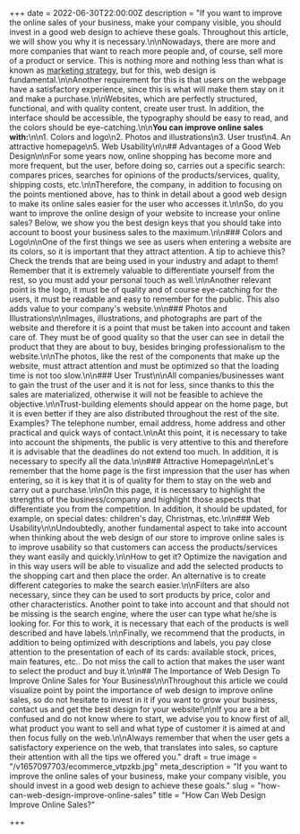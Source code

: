 +++
date = 2022-06-30T22:00:00Z
description = "If you want to improve the online sales of your business, make your company visible, you should invest in a good web design to achieve these goals. Throughout this article, we will show you why it is necessary.\n\nNowadays, there are more and more companies that want to reach more people and, of course, sell more of a product or service. This is nothing more and nothing less than what is known as [marketing strategy](https://aplazame.com/blog/estrategias-marketing/), but for this, web design is fundamental.\n\nAnother requirement for this is that users on the webpage have a satisfactory experience, since this is what will make them stay on it and make a purchase.\n\nWebsites, which are perfectly structured, functional, and with quality content, create user trust. In addition, the interface should be accessible, the typography should be easy to read, and the colors should be eye-catching.\n\n**You can improve online sales with:**\n\n1. Colors and logo\n2. Photos and illustrations\n3. User trust\n4. An attractive homepage\n5. Web Usability\n\n## Advantages of a Good Web Design\n\nFor some years now, online shopping has become more and more frequent, but the user, before doing so, carries out a specific search: compares prices, searches for opinions of the products/services, quality, shipping costs, etc.\n\nTherefore, the company, in addition to focusing on the points mentioned above, has to think in detail about a good web design to make its online sales easier for the user who accesses it.\n\nSo, do you want to improve the online design of your website to increase your online sales? Below, we show you the best design keys that you should take into account to boost your business sales to the maximum.\n\n### Colors and Logo\n\nOne of the first things we see as users when entering a website are its colors, so it is important that they attract attention. A tip to achieve this? Check the trends that are being used in your industry and adapt to them! Remember that it is extremely valuable to differentiate yourself from the rest, so you must add your personal touch as well.\n\nAnother relevant point is the logo, it must be of quality and of course eye-catching for the users, it must be readable and easy to remember for the public. This also adds value to your company's website.\n\n### Photos and Illustrations\n\nImages, illustrations, and photographs are part of the website and therefore it is a point that must be taken into account and taken care of. They must be of good quality so that the user can see in detail the product that they are about to buy, besides bringing professionalism to the website.\n\nThe photos, like the rest of the components that make up the website, must attract attention and must be optimized so that the loading time is not too slow.\n\n### User Trust\n\nAll companies/businesses want to gain the trust of the user and it is not for less, since thanks to this the sales are materialized, otherwise it will not be feasible to achieve the objective.\n\nTrust-building elements should appear on the home page, but it is even better if they are also distributed throughout the rest of the site. Examples? The telephone number, email address, home address and other practical and quick ways of contact.\n\nAt this point, it is necessary to take into account the shipments, the public is very attentive to this and therefore it is advisable that the deadlines do not extend too much. In addition, it is necessary to specify all the data.\n\n### Attractive Homepage\n\nLet's remember that the home page is the first impression that the user has when entering, so it is key that it is of quality for them to stay on the web and carry out a purchase.\n\nOn this page, it is necessary to highlight the strengths of the business/company and highlight those aspects that differentiate you from the competition. In addition, it should be updated, for example, on special dates: children's day, Christmas, etc.\n\n### Web Usability\n\nUndoubtedly, another fundamental aspect to take into account when thinking about the web design of our store to improve online sales is to improve usability so that customers can access the products/services they want easily and quickly.\n\nHow to get it? Optimize the navigation and in this way users will be able to visualize and add the selected products to the shopping cart and then place the order. An alternative is to create different categories to make the search easier.\n\nFilters are also necessary, since they can be used to sort products by price, color and other characteristics. Another point to take into account and that should not be missing is the search engine, where the user can type what he/she is looking for. For this to work, it is necessary that each of the products is well described and have labels.\n\nFinally, we recommend that the products, in addition to being optimized with descriptions and labels, you pay close attention to the presentation of each of its cards: available stock, prices, main features, etc.. Do not miss the call to action that makes the user want to select the product and buy it.\n\n## The Importance of Web Design To Improve Online Sales for Your Business\n\nThroughout this article we could visualize point by point the importance of web design to improve online sales, so do not hesitate to invest in it if you want to grow your business, contact us and get the best design for your website!\n\nIf you are a bit confused and do not know where to start, we advise you to know first of all, what product you want to sell and what type of customer it is aimed at and then focus fully on the web.\n\nAlways remember that when the user gets a satisfactory experience on the web, that translates into sales, so capture their attention with all the tips we offered you."
draft = true
image = "/v1657097703/ecommerce_vtpzkb.jpg"
meta_description = "If you want to improve the online sales of your business, make your company visible, you should invest in a good web design to achieve these goals."
slug = "how-can-web-design-improve-online-sales"
title = "How Can Web Design Improve Online Sales?"

+++
